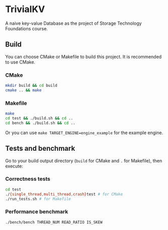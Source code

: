 # TrivialKV

A naive key-value Database as the project of Storage Technology Foundations course.

## Build

You can choose CMake or Makefile to build this project. It is recommended to use CMake.

### CMake

```bash
mkdir build && cd build
cmake .. && make
```

### Makefile

```bash
make
cd test && ./build.sh && cd ..
cd bench && ./build.sh && cd ..
```

Or you can use `make TARGET_ENGINE=engine_example` for the example engine.

## Tests and benchmark

Go to your build output directory (`build` for CMake and `.` for Makefile), then execute:

### Correctness tests

```bash
cd test
./{single_thread,multi_thread,crash}test # for CMake
./run_tests.sh # for Makefile
```

### Performance benchmark

```bash
./bench/bench THREAD_NUM READ_RATIO IS_SKEW
```
